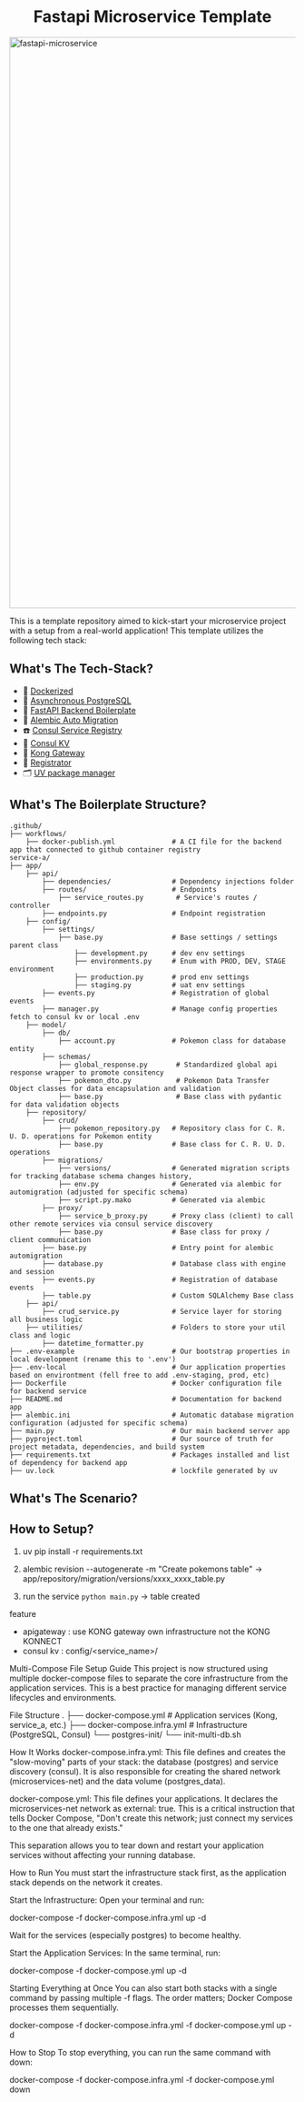 <h1 align=center><strong>Fastapi Microservice Template</strong></h1>

<img width="1922" height="1004" alt="fastapi-microservice" src="https://github.com/user-attachments/assets/fd62300a-cd62-4b5c-bc9c-7f56c0a5cc74" />

This is a template repository aimed to kick-start your microservice project with a setup from a real-world application! This template utilizes the following tech stack:

## What's The Tech-Stack?
* 🐳 [Dockerized](https://www.docker.com/)
* 🐘 [Asynchronous PostgreSQL](https://www.postgresql.org/docs/current/libpq-async.html)
* 🐍 [FastAPI Backend Boilerplate](https://fastapi.tiangolo.com/)
* 💾 [Alembic Auto Migration](https://github.com/sqlalchemy/alembic)
* ☎️ [Consul Service Registry](https://www.hashicorp.com/en/products/consul)
* 📑 [Consul KV](https://www.hashicorp.com/en/products/consul)
* 👮 [Kong Gateway](https://konghq.com/products/kong-gateway)
* 🪪 [Registrator](https://hub.docker.com/r/hypolas/registrator)
* 🗂️ [UV package manager](https://docs.astral.sh/uv/)

## What's The Boilerplate Structure?
```shell
.github/
├── workflows/
    ├── docker-publish.yml              # A CI file for the backend app that connected to github container registry
service-a/
├── app/
    ├── api/
        ├── dependencies/               # Dependency injections folder
        ├── routes/                     # Endpoints
            ├── service_routes.py        # Service's routes / controller
        ├── endpoints.py                # Endpoint registration
    ├── config/
        ├── settings/
            ├── base.py                 # Base settings / settings parent class
                ├── development.py      # dev env settings
                ├── environments.py     # Enum with PROD, DEV, STAGE environment
                ├── production.py       # prod env settings
                ├── staging.py          # uat env settings
        ├── events.py                   # Registration of global events
        ├── manager.py                  # Manage config properties fetch to consul kv or local .env
    ├── model/
        ├── db/
            ├── account.py              # Pokemon class for database entity
        ├── schemas/
            ├── global_response.py       # Standardized global api response wrapper to promote consitency
            ├── pokemon_dto.py           # Pokemon Data Transfer Object classes for data encapsulation and validation
            ├── base.py                  # Base class with pydantic for data validation objects
    ├── repository/
        ├── crud/
            ├── pokemon_repository.py   # Repository class for C. R. U. D. operations for Pokemon entity
            ├── base.py                 # Base class for C. R. U. D. operations
        ├── migrations/
            ├── versions/               # Generated migration scripts for tracking database schema changes history,
            ├── env.py                  # Generated via alembic for automigration (adjusted for specific schema)
            ├── script.py.mako          # Generated via alembic
        ├── proxy/
            ├── service_b_proxy.py      # Proxy class (client) to call other remote services via consul service discovery
            ├── base.py                 # Base class for proxy / client communication
        ├── base.py                     # Entry point for alembic automigration
        ├── database.py                 # Database class with engine and session
        ├── events.py                   # Registration of database events
        ├── table.py                    # Custom SQLAlchemy Base class
    ├── api/
        ├── crud_service.py             # Service layer for storing all business logic
    ├── utilities/                      # Folders to store your util class and logic
        ├── datetime_formatter.py
├── .env-example                        # Our bootstrap properties in local development (rename this to '.env') 
├── .env-local                          # Our application properties based on environtment (fell free to add .env-staging, prod, etc) 
├── Dockerfile                          # Docker configuration file for backend service
├── README.md                           # Documentation for backend app
├── alembic.ini                         # Automatic database migration configuration (adjusted for specific schema)
├── main.py                             # Our main backend server app
├── pyproject.toml                      # Our source of truth for project metadata, dependencies, and build system
├── requirements.txt                    # Packages installed and list of dependency for backend app
├── uv.lock                             # lockfile generated by uv
```
## What's The Scenario?
## How to Setup?

1. uv pip install -r requirements.txt

2. alembic revision --autogenerate -m "Create pokemons table" -> app/repository/migration/versions/xxxx_xxxx_table.py

3. run the service `python main.py` -> table created

feature
- apigateway : use KONG gateway own infrastructure not the KONG KONNECT
- consul kv : config/<service_name>/<key>

Multi-Compose File Setup Guide
This project is now structured using multiple docker-compose files to separate the core infrastructure from the application services. This is a best practice for managing different service lifecycles and environments.

File Structure
.
├── docker-compose.yml           # Application services (Kong, service_a, etc.)
├── docker-compose.infra.yml     # Infrastructure (PostgreSQL, Consul)
└── postgres-init/
    └── init-multi-db.sh

How It Works
docker-compose.infra.yml: This file defines and creates the "slow-moving" parts of your stack: the database (postgres) and service discovery (consul). It is also responsible for creating the shared network (microservices-net) and the data volume (postgres_data).

docker-compose.yml: This file defines your applications. It declares the microservices-net network as external: true. This is a critical instruction that tells Docker Compose, "Don't create this network; just connect my services to the one that already exists."

This separation allows you to tear down and restart your application services without affecting your running database.

How to Run
You must start the infrastructure stack first, as the application stack depends on the network it creates.

Start the Infrastructure:
Open your terminal and run:

docker-compose -f docker-compose.infra.yml up -d

Wait for the services (especially postgres) to become healthy.

Start the Application Services:
In the same terminal, run:

docker-compose -f docker-compose.yml up -d

Starting Everything at Once
You can also start both stacks with a single command by passing multiple -f flags. The order matters; Docker Compose processes them sequentially.

docker-compose -f docker-compose.infra.yml -f docker-compose.yml up -d

How to Stop
To stop everything, you can run the same command with down:

docker-compose -f docker-compose.infra.yml -f docker-compose.yml down
